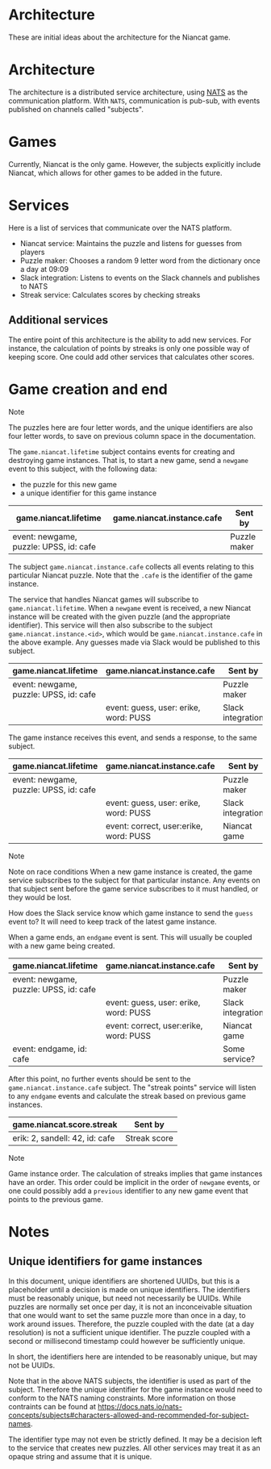 Architecture
============
These are initial ideas about the architecture for the Niancat game.

# Architecture
The architecture is a distributed service architecture, using [NATS](https://nats.io) as the
communication platform. With `NATS`, communication is pub-sub, with events published on
channels called "subjects".

# Games
Currently, Niancat is the only game. However, the subjects explicitly include Niancat,
which allows for other games to be added in the future.

# Services
Here is a list of services that communicate over the NATS platform.

- Niancat service: Maintains the puzzle and listens for guesses from players
- Puzzle maker: Chooses a random 9 letter word from the dictionary once a day at 09:09
- Slack integration: Listens to events on the Slack channels and publishes to NATS
- Streak service: Calculates scores by checking streaks

## Additional services
The entire point of this architecture is the ability to add new services. For instance,
the calculation of points by streaks is only one possible way of keeping score. One could
add other services that calculates other scores.

# Game creation and end
> [!NOTE]
> The puzzles here are four letter words, and the unique identifiers are also four letter words,
> to save on previous column space in the documentation.

The `game.niancat.lifetime` subject contains events for creating and destroying game instances.
That is, to start a new game, send a `newgame` event to this subject, with the following
data:

- the puzzle for this new game
- a unique identifier for this game instance

| game.niancat.lifetime                  | game.niancat.instance.cafe | Sent by      |
|----------------------------------------|----------------------------|--------------|
| event: newgame, puzzle: UPSS, id: cafe |                            | Puzzle maker |

The subject `game.niancat.instance.cafe` collects all events relating to this particular Niancat puzzle.
Note that the `.cafe` is the identifier of the game instance.

The service that handles Niancat games will subscribe to `game.niancat.lifetime`. When a `newgame` event
is received, a new Niancat instance will be created with the given puzzle (and the appropriate identifier).
This service will then also subscribe to the subject `game.niancat.instance.<id>`, which would be
`game.niancat.instance.cafe` in the above example. Any guesses made via Slack would be published to
this subject.

| game.niancat.lifetime                  | game.niancat.instance.cafe            | Sent by           |
|----------------------------------------|---------------------------------------|-------------------|
| event: newgame, puzzle: UPSS, id: cafe |                                       | Puzzle maker      |
|                                        | event: guess, user: erike, word: PUSS | Slack integration |

The game instance receives this event, and sends a response, to the same subject.

| game.niancat.lifetime                  | game.niancat.instance.cafe             | Sent by           |
|----------------------------------------|----------------------------------------|-------------------|
| event: newgame, puzzle: UPSS, id: cafe |                                        | Puzzle maker      |
|                                        | event: guess, user: erike, word: PUSS  | Slack integration |
|                                        | event: correct, user:erike, word: PUSS | Niancat game      |

> [!NOTE]
> Note on race conditions
> When a new game instance is created, the game service subscribes to the subject for that
> particular instance. Any events on that subject sent before the game service subscribes to it must
> handled, or they would be lost.

How does the Slack service know which game instance to send the `guess` event to? It will need to
keep track of the latest game instance.

When a game ends, an `endgame` event is sent. This will usually be coupled with a new game being created.

| game.niancat.lifetime                  | game.niancat.instance.cafe             | Sent by           |
|----------------------------------------|----------------------------------------|-------------------|
| event: newgame, puzzle: UPSS, id: cafe |                                        | Puzzle maker      |
|                                        | event: guess, user: erike, word: PUSS  | Slack integration |
|                                        | event: correct, user:erike, word: PUSS | Niancat game      |
| event: endgame, id: cafe               |                                        | Some service?     |

After this point, no further events should be sent to the `game.niancat.instance.cafe` subject.
The "streak points" service will listen to any `endgame` events and calculate the streak based on
previous game instances.

| game.niancat.score.streak           | Sent by      |
|-------------------------------------|--------------|
| erik: 2, sandell: 42, id: cafe      | Streak score |

> [!NOTE]
> Game instance order. The calculation of streaks implies that game instances have an order. This
> order could be implicit in the order of `newgame` events, or one could possibly add a `previous`
> identifier to any new game event that points to the previous game.

# Notes
## Unique identifiers for game instances
In this document, unique identifiers are shortened UUIDs, but this is a placeholder until a decision
is made on unique identifiers. The identifiers must be reasonably unique, but need not necessarily be
UUIDs. While puzzles are normally set once per day, it is not an inconceivable situation that one
would want to set the same puzzle more than once in a day, to work around issues. Therefore, the
puzzle coupled with the date (at a day resolution) is not a sufficient unique identifier. The puzzle
coupled with a second or millisecond timestamp could however be sufficiently unique.

In short, the identifiers here are intended to be reasonably unique, but may not be UUIDs.

Note that in the above NATS subjects, the identifier is used as part of the subject. Therefore the
unique identifier for the game instance would need to conform to the NATS naming constraints.
More information on those contraints can be found at
https://docs.nats.io/nats-concepts/subjects#characters-allowed-and-recommended-for-subject-names.

The identifier type may not even be strictly defined. It may be a decision left to the service
that creates new puzzles. All other services may treat it as an opaque string and assume that
it is unique.